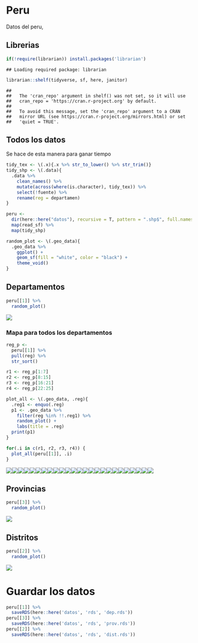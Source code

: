 
# Peru

Datos del peru,

## Librerias

``` r
if(!require(librarian)) install.packages('librarian')
```

    ## Loading required package: librarian

``` r
librarian::shelf(tidyverse, sf, here, janitor)
```

    ## 
    ##   The 'cran_repo' argument in shelf() was not set, so it will use
    ##   cran_repo = 'https://cran.r-project.org' by default.
    ## 
    ##   To avoid this message, set the 'cran_repo' argument to a CRAN
    ##   mirror URL (see https://cran.r-project.org/mirrors.html) or set
    ##   'quiet = TRUE'.

## Todos los datos

Se hace de esta manera para ganar tiempo

``` r
tidy_tex <- \(.x){.x %>% str_to_lower() %>% str_trim()}
tidy_shp <- \(.data){
  .data %>% 
    clean_names() %>% 
    mutate(across(where(is.character), tidy_tex)) %>% 
    select(!fuente) %>% 
    rename(reg = departamen)
}
```

``` r
peru <- 
  dir(here::here("datos"), recursive = T, pattern = ".shp$", full.names = T) %>% 
  map(read_sf) %>% 
  map(tidy_shp)
```

``` r
random_plot <- \(.geo_data){
  .geo_data %>% 
    ggplot() +
    geom_sf(fill = "white", color = "black") +
    theme_void()
}
```

## Departamentos

``` r
peru[[1]] %>% 
  random_plot()
```

![](main_shp_files/figure-gfm/unnamed-chunk-5-1.png)<!-- -->

### Mapa para todos los departamentos

``` r
reg_p <- 
  peru[[1]] %>% 
  pull(reg) %>% 
  str_sort()
```

``` r
r1 <- reg_p[1:7]
r2 <- reg_p[8:15]
r3 <- reg_p[16:21]
r4 <- reg_p[22:25]

plot_all <- \(.geo_data, .reg){
  .reg1 <- enquo(.reg)
  p1 <- .geo_data %>% 
    filter(reg %in% !!.reg1) %>% 
    random_plot() +
    labs(title = .reg)
  print(p1)
}

for(.i in c(r1, r2, r3, r4)) {
  plot_all(peru[[1]], .i)
}
```

![](main_shp_files/figure-gfm/unnamed-chunk-7-1.png)<!-- -->![](main_shp_files/figure-gfm/unnamed-chunk-7-2.png)<!-- -->![](main_shp_files/figure-gfm/unnamed-chunk-7-3.png)<!-- -->![](main_shp_files/figure-gfm/unnamed-chunk-7-4.png)<!-- -->![](main_shp_files/figure-gfm/unnamed-chunk-7-5.png)<!-- -->![](main_shp_files/figure-gfm/unnamed-chunk-7-6.png)<!-- -->![](main_shp_files/figure-gfm/unnamed-chunk-7-7.png)<!-- -->![](main_shp_files/figure-gfm/unnamed-chunk-7-8.png)<!-- -->![](main_shp_files/figure-gfm/unnamed-chunk-7-9.png)<!-- -->![](main_shp_files/figure-gfm/unnamed-chunk-7-10.png)<!-- -->![](main_shp_files/figure-gfm/unnamed-chunk-7-11.png)<!-- -->![](main_shp_files/figure-gfm/unnamed-chunk-7-12.png)<!-- -->![](main_shp_files/figure-gfm/unnamed-chunk-7-13.png)<!-- -->![](main_shp_files/figure-gfm/unnamed-chunk-7-14.png)<!-- -->![](main_shp_files/figure-gfm/unnamed-chunk-7-15.png)<!-- -->![](main_shp_files/figure-gfm/unnamed-chunk-7-16.png)<!-- -->![](main_shp_files/figure-gfm/unnamed-chunk-7-17.png)<!-- -->![](main_shp_files/figure-gfm/unnamed-chunk-7-18.png)<!-- -->![](main_shp_files/figure-gfm/unnamed-chunk-7-19.png)<!-- -->![](main_shp_files/figure-gfm/unnamed-chunk-7-20.png)<!-- -->![](main_shp_files/figure-gfm/unnamed-chunk-7-21.png)<!-- -->![](main_shp_files/figure-gfm/unnamed-chunk-7-22.png)<!-- -->![](main_shp_files/figure-gfm/unnamed-chunk-7-23.png)<!-- -->![](main_shp_files/figure-gfm/unnamed-chunk-7-24.png)<!-- -->![](main_shp_files/figure-gfm/unnamed-chunk-7-25.png)<!-- -->

## Provincias

``` r
peru[[3]] %>% 
  random_plot()
```

![](main_shp_files/figure-gfm/unnamed-chunk-8-1.png)<!-- -->

## Distritos

``` r
peru[[2]] %>% 
  random_plot()
```

![](main_shp_files/figure-gfm/unnamed-chunk-9-1.png)<!-- -->

# Guardar los datos

``` r
peru[[1]] %>% 
  saveRDS(here::here('datos', 'rds', 'dep.rds'))
peru[[3]] %>% 
  saveRDS(here::here('datos', 'rds', 'prov.rds'))
peru[[2]] %>% 
  saveRDS(here::here('datos', 'rds', 'dist.rds'))
```
